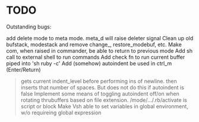 # TODO

Outstanding bugs:

add delete mode to meta mode. meta_d will raise deleter signal
Clean up old bufstack, modestack and remove change_, restore_modebuf, etc.
Make com, when raised in commander, be able to return to previous mode
Add sh call to external shell to run commands
Add check fn to run current buffer piped into 'sh ruby -c'
Add (somehow) autoindent be used in ctrl_m (Enter/Return)
  > gets current indent_level before performing ins of newline.
  > then inserts that number of spaces.
  > But does not do this if autoindent is false
Implement some means of toggling autoindent off/on when rotating thrubuffers 
  > based on file extension. /mode/.../.rb/activate is script or block
Make Vsh able to set variables in global environment, w/o requireing global expression

